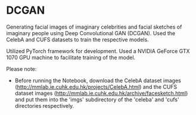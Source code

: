 # DCGAN

Generating facial images of imaginary celebrities and facial sketches of imaginary people using Deep Convolutional GAN (DCGAN). Used the CelebA and CUFS datasets to train the respective models. 

Utilized PyTorch framework for development. Used a NVIDIA GeForce GTX 1070 GPU machine to facilitate training of the model. 


Please note:
 * Before running the Notebook, download the CelebA dataset images (http://mmlab.ie.cuhk.edu.hk/projects/CelebA.html) and the CUFS dataset images (http://mmlab.ie.cuhk.edu.hk/archive/facesketch.html) and put them into the 'imgs' subdirectory of the 'celeba' and 'cufs' directories respectively. 
